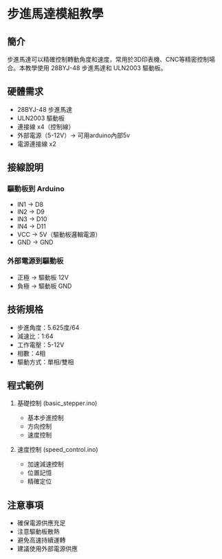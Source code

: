 # 步進馬達模組教學

## 簡介
步進馬達可以精確控制轉動角度和速度，常用於3D印表機、CNC等精密控制場合。本教學使用 28BYJ-48 步進馬達和 ULN2003 驅動板。

## 硬體需求
- 28BYJ-48 步進馬達
- ULN2003 驅動板
- 連接線 x4（控制線）
- 外部電源（5-12V）-> 可用arduino內部5v
- 電源連接線 x2

## 接線說明
### 驅動板到 Arduino
- IN1 -> D8
- IN2 -> D9
- IN3 -> D10
- IN4 -> D11
- VCC -> 5V（驅動板邏輯電源）
- GND -> GND

### 外部電源到驅動板
- 正極 -> 驅動板 12V
- 負極 -> 驅動板 GND

## 技術規格
- 步進角度：5.625度/64
- 減速比：1:64
- 工作電壓：5-12V
- 相數：4相
- 驅動方式：單相/雙相

## 程式範例
1. 基礎控制 (basic_stepper.ino)
   - 基本步進控制
   - 方向控制
   - 速度控制

2. 速度控制 (speed_control.ino)
   - 加速減速控制
   - 位置記憶
   - 精確定位

## 注意事項
- 確保電源供應充足
- 注意驅動板散熱
- 避免高速持續運轉
- 建議使用外部電源供應